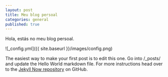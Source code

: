 ```yaml
---
layout: post
title: Meu blog persoal
categories: general
published: true
---
```


Hola, estás no meu blog persoal.

![_config.yml]({{ site.baseurl }}/images/config.png)

The easiest way to make your first post is to edit this one. Go into /_posts/ and update the Hello World markdown file. For more instructions head over to the [Jekyll Now repository](https://github.com/barryclark/jekyll-now) on GitHub.
